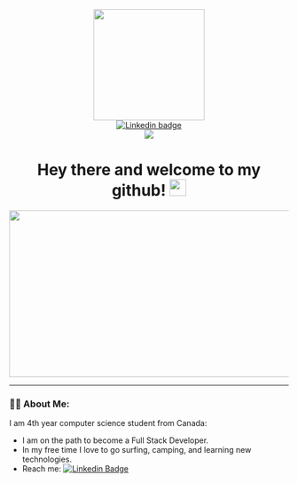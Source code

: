 <div id="header" align="center">
  <img src="https://media.giphy.com/media/5eLDrEaRGHegx2FeF2/giphy.gif" width="200"/>
  
  <div id="badges">
  <a href="https://www.linkedin.com/in/theodor-oprea-7a2a73197/">
    <img src="https://img.shields.io/badge/LinkedIn-blue?logo=linkedin&logoColor=white" alt="Linkedin badge"/>
  </a>
  </div>
  <img src="https://komarev.com/ghpvc/?username=Theodoroprea"/>
  
  <h1>
  Hey there and welcome to my github!
  <img src="https://media.giphy.com/media/hvRJCLFzcasrR4ia7z/giphy.gif" width="30px" height="30px"/>
</h1>
</div>

<div align="center">
  <img src="https://media.giphy.com/media/dWesBcTLavkZuG35MI/giphy.gif" width="600" height="300"/>
</div>

---

### :man_technologist: About Me:

I am 4th year computer science student from Canada:
- I am on the path to become a Full Stack Developer.
- In my free time I love to go surfing, camping, and learning new technologies.
- Reach me: [![Linkedin Badge](https://img.shields.io/badge/-kakbar-blue?style=flat&logo=Linkedin&logoColor=white)](https://www.linkedin.com/in/theodor-oprea-7a2a73197/)

